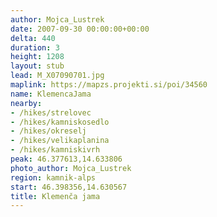 ```yaml
---
author: Mojca_Lustrek
date: 2007-09-30 00:00:00+00:00
delta: 440
duration: 3
height: 1208
layout: stub
lead: M_X07090701.jpg
maplink: https://mapzs.projekti.si/poi/34560
name: KlemencaJama
nearby:
- /hikes/strelovec
- /hikes/kamniskosedlo
- /hikes/okreselj
- /hikes/velikaplanina
- /hikes/kamniskivrh
peak: 46.377613,14.633806
photo_author: Mojca_Lustrek
region: kamnik-alps
start: 46.398356,14.630567
title: Klemenča jama
---
```

